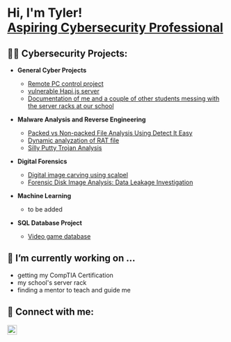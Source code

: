 <h1>Hi, I'm Tyler! <br/><a href="https://www.linkedin.com/in/tyler-pham-860392214/">Aspiring Cybersecurity Professional</a></h1>

<h2>👨‍💻 Cybersecurity Projects:</h2>

- <b>General Cyber Projects</b>
  - [Remote PC control project](https://github.com/tylerpham89/Remote-Computer-Control)
  - [vulnerable Hapi.js server](https://github.com/tylerpham89/hapi.js-project)
  - [Documentation of me and a couple of other students messing with the server racks at our school](https://github.com/tylerpham89/SIEM-Lab)
- <b>Malware Analysis and Reverse Engineering</b>
  - [Packed vs Non-packed File Analysis Using Detect It Easy](https://github.com/tylerpham89/Packed-vs-non-packed)
  - [Dynamic analyzation of RAT file](https://github.com/tylerpham89/Dynamic-Analyzation-of-a-RAT-File)
  - [Silly Putty Trojan Analysis](https://github.com/tylerpham89/Silly-Putty-Trojan-Analysis)
- <b>Digital Forensics</b>
  - [Digital image carving using scalpel](https://github.com/tylerpham89/Digital-Image-Carving-Using-Scalpel)
  - [Forensic Disk Image Analysis: Data Leakage Investigation](https://github.com/tylerpham89/Forensic-Disk-Image-Analysis-Data-Leakage-Investigation)

- <b>Machine Learning</b>
  - to be added
- <b>SQL Database Project</b>
  - [Video game database](https://github.com/tylerpham89/Video-Game-Database)
<!--
<h2>📺 Popular YouTube Videos</h2>

- [How to get into Cybersecurity Starting From Zero](https://www.youtube.com/watch?v=a83ASGn_V_s)
- [A Day in the Life of a Cybersecurity Anayst](https://www.youtube.com/watch?v=uHy3oM7NnoU)
- [How to Create a KeyLogger (C#)](https://www.youtube.com/watch?v=N-L9hklSlNk)
- [Ransomware Demonstration (C#)](https://www.youtube.com/watch?v=OfvdQeh79s0)
- [Is WGU Legit?](https://www.youtube.com/watch?v=E2MwRWxDBkA)
-->

<b> <h2> 🔭 I’m currently working on ... </h2> </b>
- getting my CompTIA Certification
- my school's server rack
- finding a mentor to teach and guide me

<h2> 🤳 Connect with me:</h2>

[<img align="left" alt="JoshMadakor | LinkedIn" width="22px" src="https://cdn.jsdelivr.net/npm/simple-icons@v3/icons/linkedin.svg" />][linkedin]

[linkedin]: https://www.linkedin.com/in/tyler-pham-860392214/




<!--
**joshmadakor1/joshmadakor1** is a ✨ _special_ ✨ repository because its `README.md` (this file) appears on your GitHub profile.

Here are some ideas to get you started:

- 🔭 I’m currently working on ...
- 🌱 I’m currently learning ...
- 👯 I’m looking to collaborate on ...
- 🤔 I’m looking for help with ...
- 💬 Ask me about ...
- 📫 How to reach me: ...
- 😄 Pronouns: ...
- ⚡ Fun fact: ...
-->

